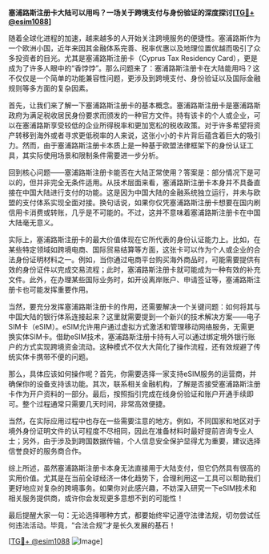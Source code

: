 **塞浦路斯注册卡大陆可以用吗？一场关于跨境支付与身份验证的深度探讨[[TG💪+ @esim1088](https://t.me/s/esim1088)]**

随着全球化进程的加速，越来越多的人开始关注跨境服务的便捷性。塞浦路斯作为一个欧洲小国，近年来因其金融体系完善、税率优惠以及地理位置优越而吸引了众多投资者的目光。尤其是塞浦路斯注册卡（Cyprus Tax Residency Card），更是成为了许多人眼中的“香饽饽”。那么问题来了：塞浦路斯注册卡在大陆能用吗？这不仅仅是一个简单的功能兼容性问题，更涉及到跨境支付、身份验证以及国际金融规则等多方面的复杂因素。

首先，让我们来了解一下塞浦路斯注册卡的基本概念。塞浦路斯注册卡是塞浦路斯政府为满足税收居民身份要求而颁发的一种官方文件。持有该卡的个人或企业，可以在塞浦路斯享受较低的企业所得税率和更加宽松的税收政策。对于许多希望将资产转移到海外或者寻求更低税率的人来说，这张小小的卡片背后蕴含着巨大的吸引力。然而，由于塞浦路斯注册卡本质上是一种基于欧盟法律框架下的身份认证工具，其实际使用场景和限制条件需要进一步分析。

回到核心问题——塞浦路斯注册卡能否在大陆正常使用？答案是：部分情况下是可以的，但并非完全无条件适用。从技术层面来看，塞浦路斯注册卡本身并不具备直接在中国大陆进行支付的功能。这是因为中国大陆的金融系统独立运行，并未与欧盟的支付体系实现全面对接。换句话说，如果你仅凭塞浦路斯注册卡想要在国内刷信用卡消费或转账，几乎是不可能的。不过，这并不意味着塞浦路斯注册卡在中国大陆毫无意义。

实际上，塞浦路斯注册卡的最大价值体现在它所代表的身份认证能力上。比如，在某些特定领域如跨境电商、国际贸易结算等方面，这张卡可以作为个人或企业的合法身份证明材料之一。例如，当你通过电商平台购买海外商品时，可能需要提供有效的身份证件以完成交易流程；此时，塞浦路斯注册卡就可能成为一种有效的补充文件。此外，在办理某些国际业务时，如开设离岸账户、申请签证等，塞浦路斯注册卡也可能发挥重要作用。

当然，要充分发挥塞浦路斯注册卡的作用，还需要解决一个关键问题：如何将其与中国大陆的银行体系连接起来？这里就需要提到一个新兴的技术解决方案——电子SIM卡（eSIM）。eSIM允许用户通过虚拟方式激活和管理移动网络服务，无需更换实体SIM卡。借助eSIM技术，塞浦路斯注册卡持有人可以通过绑定境外银行账户的方式实现跨境资金流动。这种模式不仅大大简化了操作流程，还有效规避了传统实体卡携带不便的问题。

那么，具体应该如何操作呢？首先，你需要选择一家支持eSIM服务的运营商，并确保你的设备支持该功能。其次，联系相关金融机构，了解是否接受塞浦路斯注册卡作为开户资料的一部分。最后，按照指引完成在线身份验证和账户开通手续即可。整个过程通常只需要几天时间，非常高效便捷。

当然，在实际应用过程中也存在一些需要注意的地方。例如，不同国家和地区对于境外身份证明文件的认可程度不尽相同，因此在准备材料时最好提前咨询专业人士；另外，由于涉及到跨国数据传输，个人信息安全保护显得尤为重要，建议选择信誉良好的服务商合作。

综上所述，虽然塞浦路斯注册卡本身无法直接用于大陆支付，但它仍然具有很高的实用价值。尤其是在当前全球经济一体化趋势下，合理利用这一工具可以帮助我们更好地应对复杂的跨境事务。如果你对此感兴趣，不妨深入研究一下eSIM技术和相关服务提供商，或许你会发现更多意想不到的可能性！

最后提醒大家一句：无论选择哪种方式，都要始终牢记遵守法律法规，切勿尝试任何违法活动。毕竟，“合法合规”才是长久发展的基石！

[[TG💪+ @esim1088](https://t.me/s/esim1088) ![Image](https://i.postimg.cc/4NQfJmqS/Snipaste-2025-05-13-00-14-12.png)]